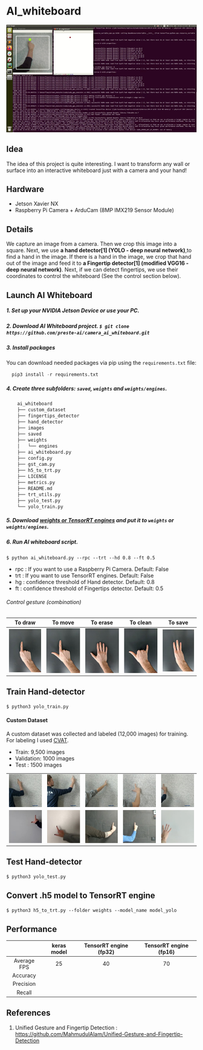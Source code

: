 # AI_whiteboard

![](images/ai_whiteboard.gif)

## Idea

The idea of this project is quite interesting. 
I want to transform any wall or surface into an interactive whiteboard just with a camera and your hand!

## Hardware

- Jetson Xavier NX 
- Raspberry Pi Camera + ArduCam (8MP IMX219 Sensor Module)

## Details

We capture an image from a camera. Then we crop this image into a square. Next, we use **a hand detector[1]  (YOLO - deep neural network)**,to find a hand in the image. If there is a hand in the image, we crop that hand out of the image and feed it to **a Fingertip detector[1]  (modified VGG16 - deep neural network)**. Next, if we can detect fingertips, we use their coordinates to control the whiteboard (See the control section below). 

## Launch AI Whiteboard

##### 1. Set up your NVIDIA Jetson Device or use your PC.

##### 2. Download AI Whiteboard project. `$ git clone https://github.com/preste-ai/camera_ai_whiteboard.git `

##### 3. Install packages
You can download needed packages via pip using the `requirements.txt` file:

```python
  pip3 install -r requirements.txt
```

##### 4. Create three subfolders: `saved`, `weights` and `weights/engines`.

```
    ai_whiteboard
	├── custom_dataset
	├── fingertips_detector
	├── hand_detector
	├── images
	├── saved
	├── weights
	│   └── engines
	├── ai_whiteboard.py
	├── config.py
	├── gst_cam.py
	├── h5_to_trt.py
	├── LICENSE
	├── metrics.py
	├── README.md
	├── trt_utils.py
	├── yolo_test.py
	└── yolo_train.py

```

##### 5. Download [weights or TensorRT engines](https://drive.google.com/drive/folders/1eDBqbZfoY7XJ3fYv8FEMJ5AZe_3n0sjU?usp=sharing) and put it to `weights` or `weights/engines`.

##### 6. Run AI whiteboard script. 

`$ python ai_whiteboard.py --rpc --trt --hd 0.8 --ft 0.5`
- rpc : If you want to use a Raspberry Pi Camera. Default: False
- trt : If you want to use TensorRT engines. Default: False
- hg : confidence threshold of Hand detector. Default: 0.8
- ft : confidence threshold of Fingertips detector. Default: 0.5

###### Control gesture (combination)
| To draw | To move | To erase | To clean | To save | 
|:---------------:|:---------------:|:---------------:|:---------------:|:---------------:|
|![](images/to_paint.jpg)|![](images/to_move.jpg)|![](images/to_erase.jpg)|![](images/to_clean.jpg)|![](images/to_save.jpg)|
 

## Train Hand-detector

`$ python3 yolo_train.py`

#### Custom Dataset

A custom dataset was collected and labeled (12,000 images) for training. For labeling I used [CVAT](https://github.com/openvinotoolkit/cvat).

- Train: 9,500 images
- Validation: 1000 images
- Test : 1500 images

|  |  |  |  |  | 
|:---------------:|:---------------:|:---------------:|:---------------:|:---------------:|
|![](images/1.jpg)|![](images/2.jpg)|![](images/3.jpg)|![](images/4.jpg)|![](images/5.jpg)|
|![](images/6.jpg)|![](images/7.jpg)|![](images/8.jpg)|![](images/9.jpg)|![](images/10.jpg)|
 


## Test Hand-detector

`$ python3 yolo_test.py`

## Convert .h5 model to TensorRT engine

`$ python3 h5_to_trt.py --folder weights --model_name model_yolo`

## Performance

|  | keras model | TensorRT engine (fp32) | TensorRT engine (fp16) | 
|:---------------:|:---------------:|:---------------:|:---------------:|
| Average FPS | 25 | 40 | 70 |
| Accuracy    |  |  |  |
| Precision   |  |  |  |
| Recall      |  |  |  |



## References
1. Unified Gesture and Fingertip Detection : https://github.com/MahmudulAlam/Unified-Gesture-and-Fingertip-Detection